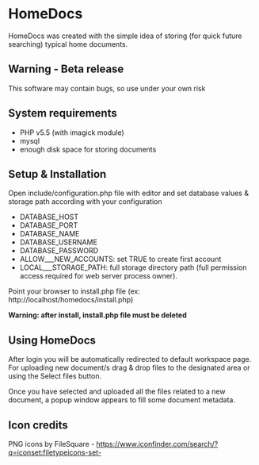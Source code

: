 # HomeDocs

HomeDocs was created with the simple idea of storing (for quick future searching) typical home documents.

## Warning - Beta release

This software may contain bugs, so use under your own risk

## System requirements

- PHP v5.5 (with imagick module)
- mysql
- enough disk space for storing documents

## Setup & Installation

Open include/configuration.php file with editor and set database values & storage path according with your configuration

- DATABASE_HOST
- DATABASE_PORT
- DATABASE_NAME
- DATABASE_USERNAME
- DATABASE_PASSWORD
- ALLOW___NEW_ACCOUNTS: set TRUE to create first account
- LOCAL___STORAGE_PATH: full storage directory path (full permission access required for web server process owner).

Point your browser to install.php file (ex: http://localhost/homedocs/install.php)

**Warning: after install, install.php file must be deleted**

## Using HomeDocs

After login you will be automatically redirected to default workspace page. For uploading new document/s drag & drop files to the designated area or using the Select files button.

Once you have selected and uploaded all the files related to a new document, a popup window appears to fill some document metadata.

## Icon credits

PNG icons by FileSquare - https://www.iconfinder.com/search/?q=iconset:filetypeicons-set-